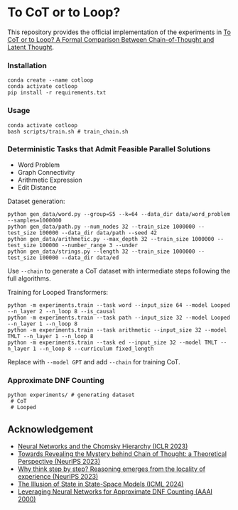 # To CoT or to Loop?

This repository provides the official implementation of the experiments in [To CoT or to Loop? A Formal Comparison Between Chain-of-Thought and Latent Thought](https://arxiv.org/abs/2410.01405).

### Installation
```shell
conda create --name cotloop
conda activate cotloop
pip install -r requirements.txt
```

### Usage

```shell
conda activate cotloop
bash scripts/train.sh # train_chain.sh
```

### Deterministic Tasks that Admit Feasible Parallel Solutions
- Word Problem
- Graph Connectivity 
- Arithmetic Expression
- Edit Distance

Dataset generation:
```shell
python gen_data/word.py --group=S5 --k=64 --data_dir data/word_problem --samples=1000000
python gen_data/path.py --num_nodes 32 --train_size 1000000 --test_size 100000 --data_dir data/path --seed 42
python gen_data/arithmetic.py --max_depth 32 --train_size 1000000 --test_size 100000 --number_range 3 --under
python gen_data/strings.py --length 32 --train_size 1000000 --test_size 100000 --data_dir data/ed
```
Use `--chain` to generate a CoT dataset with intermediate steps following the full algorithms.


Training for Looped Transformers:
```shell
python -m experiments.train --task word --input_size 64 --model Looped --n_layer 2 --n_loop 8 --is_causal
python -m experiments.train --task path --input_size 32 --model Looped --n_layer 1 --n_loop 8
python -m experiments.train --task arithmetic --input_size 32 --model TMLT --n_layer 1 --n_loop 8
python -m experiments.train --task ed --input_size 32 --model TMLT --n_layer 1 --n_loop 8 --curriculum fixed_length
```
Replace with `--model GPT` and add `--chain` for training CoT.

###  Approximate DNF Counting

```shell
python experiments/ # generating dataset
 # CoT
 # Looped
```

## Acknowledgement
- [Neural Networks and the Chomsky Hierarchy (ICLR 2023)](https://github.com/google-deepmind/neural_networks_chomsky_hierarchy/tree/main)
- [Towards Revealing the Mystery behind Chain of Thought: a Theoretical Perspective (NeurIPS 2023)](https://github.com/guyuntian/CoT_benchmark)
- [Why think step by step? Reasoning emerges from the locality of experience (NeurIPS 2023)](https://github.com/benpry/why-think-step-by-step)
- [The Illusion of State in State-Space Models (ICML 2024)](https://github.com/jopetty/word-problem)
- [Leveraging Neural Networks for Approximate DNF Counting (AAAI 2000)](https://github.com/ralphabb/NeuralDNF)